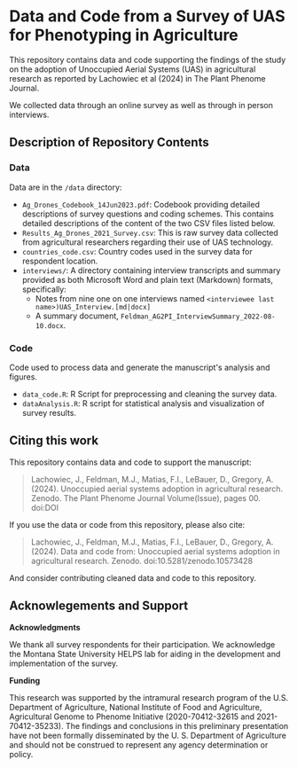 # Data and Code from a Survey of UAS for Phenotyping in Agriculture

This repository contains data and code supporting the findings of the study 
on the adoption of Unoccupied Aerial Systems (UAS) in agricultural research 
as reported by Lachowiec et al (2024) in The Plant Phenome Journal.

We collected data through an online survey as well as through in person interviews.

## Description of Repository Contents

### Data

Data are in the `/data` directory:

* `Ag_Drones_Codebook_14Jun2023.pdf`: Codebook providing detailed descriptions of survey questions and coding schemes. This contains detailed descriptions of the content of the two CSV files listed below. 
* `Results_Ag_Drones_2021_Survey.csv`: This is raw survey data collected from agricultural researchers regarding their use of UAS technology.
* `countries_code.csv`: Country codes used in the survey data for respondent location.
* `interviews/`: A directory containing interview transcripts and summary provided as both Microsoft Word and plain text (Markdown) formats, specifically:
   * Notes from nine one on one interviews named `<interviewee last name>)UAS_Interview.[md|docx]`
   * A summary document, `Feldman_AG2PI_InterviewSummary_2022-08-10.docx`.

### Code

Code used to process data and generate the manuscript's analysis and figures.

* `data_code.R`: R Script for preprocessing and cleaning the survey data.
* `dataAnalysis.R`: R script for statistical analysis and visualization of survey results.


## Citing this work

This repository contains data and code to support the manuscript:

> Lachowiec, J., Feldman, M.J., Matias, F.I., LeBauer, D., Gregory, A. (2024). Unoccupied aerial systems adoption in agricultural research. Zenodo. The Plant Phenome Journal Volume(Issue), pages 00. doi:DOI

If you use the data or code from this repository, please also cite:

> Lachowiec, J., Feldman, M.J., Matias, F.I., LeBauer, D., Gregory, A. (2024). Data and code from: Unoccupied aerial systems adoption in agricultural research. Zenodo. doi:10.5281/zenodo.10573428

And consider contributing cleaned data and code to this repository.

## Acknowlegements and Support

**Acknowledgments**

We thank all survey respondents for their participation. We acknowledge
the Montana State University HELPS lab for aiding in the development and
implementation of the survey.

**Funding**

This research was supported by the intramural research program of the
U.S. Department of Agriculture, National Institute of Food and
Agriculture, Agricultural Genome to Phenome Initiative (2020-70412-32615
and 2021-70412-35233). The findings and conclusions in this preliminary
presentation have not been formally disseminated by the U. S. Department
of Agriculture and should not be construed to represent any agency
determination or policy.
